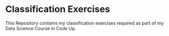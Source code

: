 # Classification Exercises

This Repository contains my classification exercises required as part of my Data Science Course in Code Up.
